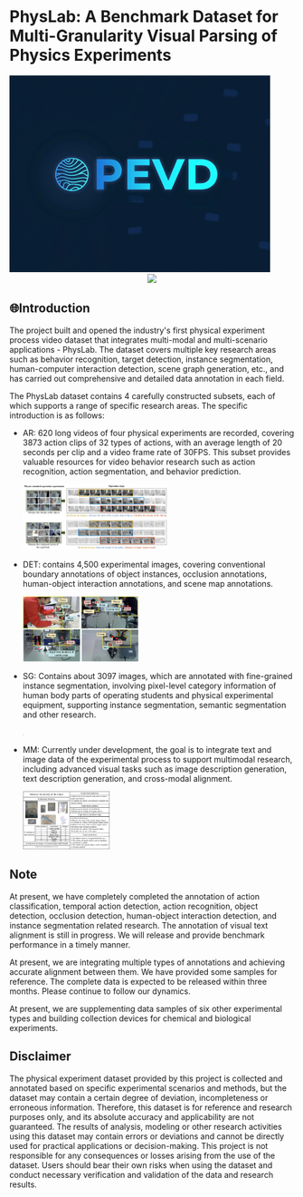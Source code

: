 

# PhysLab: A Benchmark Dataset for Multi-Granularity Visual Parsing of Physics Experiments

<img src="img/pevd.png" alt="pevd" style="zoom: 45%;" />

<div align="center"><img src="https://img.shields.io/badge/Version-1.0--alpha-brightgreen"> </div>

## 🌐Introduction

The project built and opened the industry's first physical experiment process video dataset that integrates multi-modal and multi-scenario applications - PhysLab. The dataset covers multiple key research areas such as behavior recognition, target detection, instance segmentation, human-computer interaction detection, scene graph generation, etc., and has carried out comprehensive and detailed data annotation in each field.

The PhysLab dataset contains 4 carefully constructed subsets, each of which supports a range of specific research areas. The specific introduction is as follows:

- AR: 620 long videos of four physical experiments are recorded, covering 3873 action clips of 32 types of actions, with an average length of 20 seconds per clip and a video frame rate of 30FPS. This subset provides valuable resources for video behavior research such as action recognition, action segmentation, and behavior prediction.

  <img src="img/Fig. 1.jpg" alt="Fig. 1" style="zoom:25%;" />

- DET: contains 4,500 experimental images, covering conventional boundary annotations of object instances, occlusion annotations, human-object interaction annotations, and scene map annotations.

  <img src="img/intro.jpg" alt="图4-1" style="zoom: 25%;" />

- SG: Contains about 3097 images, which are annotated with fine-grained instance segmentation, involving pixel-level category information of human body parts of operating students and physical experimental equipment, supporting instance segmentation, semantic segmentation and other research.

  <img src="img/Fig. 3.jpg" alt="图4-1" style="zoom: 5%;" />

- MM: Currently under development, the goal is to integrate text and image data of the experimental process to support multimodal research, including advanced visual tasks such as image description generation, text description generation, and cross-modal alignment.

  <img src="img/Fig. 2.jpg" alt="Fig. 2" style="zoom:15%;" />

## Note

At present, we have completely completed the annotation of action classification, temporal action detection, action recognition, object detection, occlusion detection, human-object interaction detection, and instance segmentation related research. The annotation of visual text alignment is still in progress. We will release and provide benchmark performance in a timely manner.

At present, we are integrating multiple types of annotations and achieving accurate alignment between them. We have provided some samples for reference. The complete data is expected to be released within three months. Please continue to follow our dynamics.

At present, we are supplementing data samples of six other experimental types and building collection devices for chemical and biological experiments.

## Disclaimer

The physical experiment dataset provided by this project is collected and annotated based on specific experimental scenarios and methods, but the dataset may contain a certain degree of deviation, incompleteness or erroneous information. Therefore, this dataset is for reference and research purposes only, and its absolute accuracy and applicability are not guaranteed. The results of analysis, modeling or other research activities using this dataset may contain errors or deviations and cannot be directly used for practical applications or decision-making. This project is not responsible for any consequences or losses arising from the use of the dataset. Users should bear their own risks when using the dataset and conduct necessary verification and validation of the data and research results.


